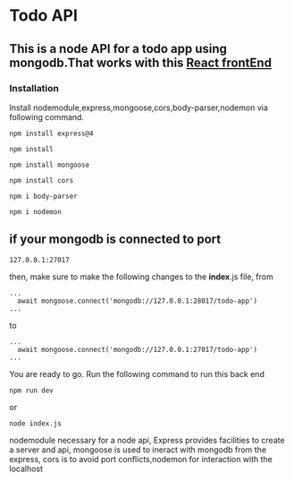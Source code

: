 # Todo API

## This is a node API for a todo app using mongodb.That works with this [React frontEnd](https://github.com/MM-Mamunn/Todo-FrontEnd-React)

### Installation

Install nodemodule,express,mongoose,cors,body-parser,nodemon via following command.


```
npm install express@4
```
```
npm install
```
```
npm install mongoose
```

```
npm install cors
```

```
npm i body-parser
```
```
npm i nodemon
```

## if your mongodb is connected to  port 
```
127.0.0.1:27017
```
then, make sure to make the following changes to the **index**.js file,
from
```
...
  await mongoose.connect('mongodb://127.0.0.1:28017/todo-app')
...
```
to

```
...
  await mongoose.connect('mongodb://127.0.0.1:27017/todo-app')
...
```

You are ready to go.
Run the following command to run this back end
```
npm run dev
```
or 
```
node index.js
```

nodemodule necessary for a node api, Express provides facilities to create a server and api, mongoose is used to ineract with mongodb from the express, cors is to avoid port conflicts,nodemon for interaction with the localhost

